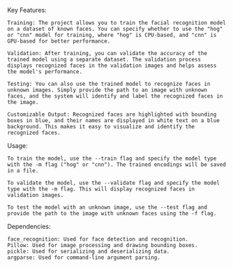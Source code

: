 Key Features:

    Training: The project allows you to train the facial recognition model on a dataset of known faces. You can specify whether to use the "hog" or "cnn" model for training, where "hog" is CPU-based, and "cnn" is GPU-based for better performance.

    Validation: After training, you can validate the accuracy of the trained model using a separate dataset. The validation process displays recognized faces in the validation images and helps assess the model's performance.

    Testing: You can also use the trained model to recognize faces in unknown images. Simply provide the path to an image with unknown faces, and the system will identify and label the recognized faces in the image.

    Customizable Output: Recognized faces are highlighted with bounding boxes in blue, and their names are displayed in white text on a blue background. This makes it easy to visualize and identify the recognized faces.

Usage:

    To train the model, use the --train flag and specify the model type with the -m flag ("hog" or "cnn"). The trained encodings will be saved in a file.

    To validate the model, use the --validate flag and specify the model type with the -m flag. This will display recognized faces in validation images.

    To test the model with an unknown image, use the --test flag and provide the path to the image with unknown faces using the -f flag.

Dependencies:

    face_recognition: Used for face detection and recognition.
    Pillow: Used for image processing and drawing bounding boxes.
    pickle: Used for serializing and deserializing data.
    argparse: Used for command-line argument parsing.
